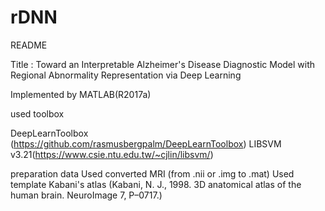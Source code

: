 # rDNN

README

Title : Toward an Interpretable Alzheimer's Disease Diagnostic Model with Regional Abnormality Representation via Deep Learning

Implemented by MATLAB(R2017a)


used toolbox
	
DeepLearnToolbox (https://github.com/rasmusbergpalm/DeepLearnToolbox)
LIBSVM v3.21(https://www.csie.ntu.edu.tw/~cjlin/libsvm/)


preparation data 
	Used converted MRI (from .nii or .img to .mat)
	Used template Kabani's atlas (Kabani, N. J., 1998. 3D anatomical atlas of the human brain. NeuroImage 7, P–0717.)
